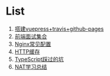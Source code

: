List
===

1. [搭建vuepress+travis+github-pages](setup-vuepress-with-travis-on-github-pages.html)
2. [前端面试集合](fe-interview.html)
3. [Nginx常见配置](https-nginx-config.html)
4. [HTTP缓存](http-cache.html)
5. [TypeScript踩过的坑](typescript-traps.html)
6. [NAT学习总结](nat.html)
